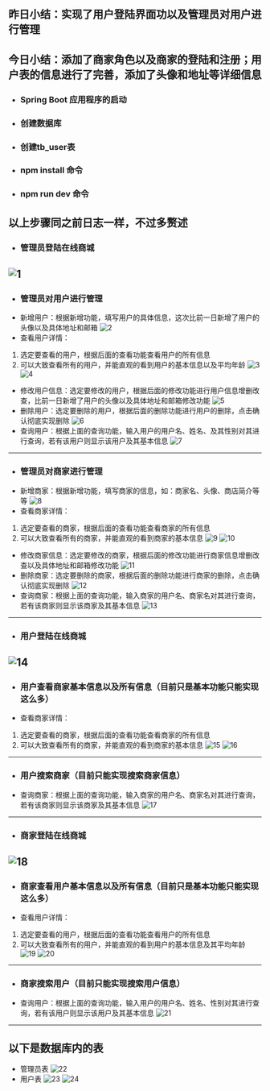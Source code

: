 ## **昨日小结**：实现了用户登陆界面功以及管理员对用户进行管理
## **今日小结**：添加了商家角色以及商家的登陆和注册；用户表的信息进行了完善，添加了头像和地址等详细信息
- ### **Spring Boot 应用程序的启动**
 - ### **创建数据库**
 - ### **创建tb_user表**
 - ### **npm install 命令**
 -  ### **npm run dev 命令**
 ## 以上步骤同之前日志一样，不过多赘述
 
 - ### **管理员登陆在线商城**
![1](https://github.com/user-attachments/assets/3f1d682e-4dd2-4f7d-a3ba-4e8e38b07356)
 ---
  - ### **管理员对用户进行管理**
  - 新增用户：根据新增功能，填写用户的具体信息，这次比前一日新增了用户的头像以及具体地址和邮箱
 ![2](https://github.com/user-attachments/assets/2721a381-f54a-493d-9949-dbbe617c803b)
  - 查看用户详情：
  1. 选定要查看的用户，根据后面的查看功能查看用户的所有信息
  2. 可以大致查看所有的用户，并能直观的看到用户的基本信息以及平均年龄
 ![3](https://github.com/user-attachments/assets/e2d10598-e121-4ce0-8e84-17b4103d4912)
 ![4](https://github.com/user-attachments/assets/9b4bad58-cec1-4fcb-b544-f4b02ee92cdd)
  - 修改用户信息：选定要修改的用户，根据后面的修改功能进行用户信息增删改查，比前一日新增了用户的头像以及具体地址和邮箱修改功能
  ![5](https://github.com/user-attachments/assets/a98a32ff-cf1a-4f6a-8bd1-17cd3f771c40)
  - 删除用户：选定要删除的用户，根据后面的删除功能进行用户的删除，点击确认彻底实现删除
 ![6](https://github.com/user-attachments/assets/795722f8-dced-44b1-9784-62ea16316a72)
- 查询用户：根据上面的查询功能，输入用户的用户名、姓名、及其性别对其进行查询，若有该用户则显示该用户及其基本信息
![7](https://github.com/user-attachments/assets/64af81ff-0e08-4660-9fb2-44e3df23176d)
---
  - ### **管理员对商家进行管理**
  - 新增商家：根据新增功能，填写商家的信息，如：商家名、头像、商店简介等等
  ![8](https://github.com/user-attachments/assets/19239689-0acd-46a5-b80e-c2ccb7bcadf1)
  - 查看商家详情：
  1. 选定要查看的商家，根据后面的查看功能查看商家的所有信息
  2. 可以大致查看所有的商家，并能直观的看到商家的基本信息
  ![9](https://github.com/user-attachments/assets/7285b06b-eb0f-42b3-83d1-c82532532eb2)
  ![10](https://github.com/user-attachments/assets/0b28eb6f-ab17-4eca-9bb0-5f2c85f0f8a0)
  - 修改商家信息：选定要修改的商家，根据后面的修改功能进行商家信息增删改查以及具体地址和邮箱修改功能
![11](https://github.com/user-attachments/assets/8659e8e6-f97f-44d0-85d2-70cffdc7a92a)
   - 删除商家：选定要删除的商家，根据后面的删除功能进行商家的删除，点击确认彻底实现删除
   ![12](https://github.com/user-attachments/assets/a79fd1f4-3ec4-4728-b122-8e104d341703)
   - 查询商家：根据上面的查询功能，输入商家的用户名、商家名对其进行查询，若有该商家则显示该商家及其基本信息
   ![13](https://github.com/user-attachments/assets/817bac2e-9266-4ec3-8240-ac4454c785a5)
   ---
   - ### **用户登陆在线商城**
![14](https://github.com/user-attachments/assets/6a0d5b82-7a4d-4794-91c7-7607abc583b0)
   ---
   - ### **用户查看商家基本信息以及所有信息（目前只是基本功能只能实现这么多）**
   - 查看商家详情：
  1. 选定要查看的商家，根据后面的查看功能查看商家的所有信息
  2. 可以大致查看所有的商家，并能直观的看到商家的基本信息
   ![15](https://github.com/user-attachments/assets/41a7bf0e-130b-4142-a01b-2621227c7df8)
![16](https://github.com/user-attachments/assets/3cff1343-e6c4-4133-a506-52392ba8e95d)
---
- ### **用户搜索商家（目前只能实现搜索商家信息）**
- 查询商家：根据上面的查询功能，输入商家的用户名、商家名对其进行查询，若有该商家则显示该商家及其基本信息
![17](https://github.com/user-attachments/assets/6aaf71c1-7cb5-4ec0-a865-0c518f3c138b)
---
 - ### **商家登陆在线商城**
![18](https://github.com/user-attachments/assets/97c26f30-91bf-47e2-ad06-db42133acdea)
 ---
 - ### **商家查看用户基本信息以及所有信息（目前只是基本功能只能实现这么多）**
  - 查看用户详情：
  1. 选定要查看的用户，根据后面的查看功能查看用户的所有信息
  2. 可以大致查看所有的用户，并能直观的看到用户的基本信息及其平均年龄
  ![19](https://github.com/user-attachments/assets/f170a2a1-8dc6-4c9d-9d24-d0b2d2a76273)
  ![20](https://github.com/user-attachments/assets/d97fbb97-47e8-49e4-8df4-3199dc0204e4)
  ---
- ### **商家搜索用户（目前只能实现搜索用户信息）**
- 查询用户：根据上面的查询功能，输入用户的用户名、姓名、性别对其进行查询，若有该用户则显示该用户及其基本信息
![21](https://github.com/user-attachments/assets/362e0aaf-0f99-47ec-8a65-35677f9decd4)
---
## 以下是数据库内的表
- 管理员表
![22](https://github.com/user-attachments/assets/aada6586-2ca5-4f58-8dd3-6131e1ab768e)
- 用户表
![23](https://github.com/user-attachments/assets/e7ece623-d29a-4a3c-a7ab-8af35e74b674)
![24](https://github.com/user-attachments/assets/6a8f9de8-aeea-4276-be00-b76209b8b843)
